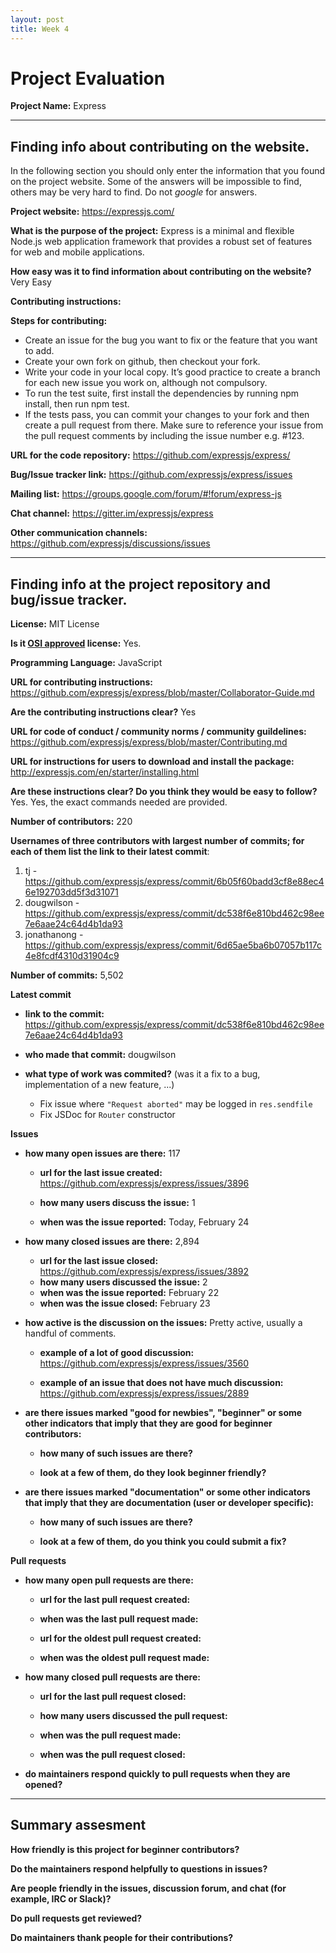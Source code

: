 ```yaml
---
layout: post
title: Week 4
---
```




# Project Evaluation 



__Project Name:__  Express


---

## Finding info about contributing on the website.

In the following section you should only enter the information that you
found on the project website. Some of the answers will be impossible to find, others
may be very hard to find. Do not _google_ for answers.

__Project website:__ https://expressjs.com/


__What is the purpose of the project:__ Express is a minimal and flexible Node.js web application framework that provides a robust set of features for web and mobile applications.


__How easy was it to find information about contributing on the website?__ Very Easy


__Contributing instructions:__  

**Steps for contributing:**  

* Create an issue for the bug you want to fix or the feature that you want to add.
* Create your own fork on github, then checkout your fork.
* Write your code in your local copy. It’s good practice to create a branch for each new issue you work on, although not compulsory.
* To run the test suite, first install the dependencies by running npm install, then run npm test.
* If the tests pass, you can commit your changes to your fork and then create a pull request from there. Make sure to reference your issue from the pull request comments by including the issue number e.g. #123.

__URL for the code repository:__ https://github.com/expressjs/express/

__Bug/Issue tracker link:__ https://github.com/expressjs/express/issues

__Mailing list:__ https://groups.google.com/forum/#!forum/express-js

__Chat channel:__ https://gitter.im/expressjs/express

__Other communication channels:__ https://github.com/expressjs/discussions/issues


---

## Finding info at the project repository and bug/issue tracker.

__License:__ MIT License

__Is it [OSI approved](https://opensource.org/licenses/alphabetical) license:__ Yes.

__Programming Language:__ JavaScript

__URL for contributing instructions:__ https://github.com/expressjs/express/blob/master/Collaborator-Guide.md

__Are the contributing instructions clear?__ Yes


__URL for code of conduct / community norms / community guildelines:__ https://github.com/expressjs/express/blob/master/Contributing.md

__URL for instructions for users to download and install the package:__ http://expressjs.com/en/starter/installing.html


__Are these instructions clear? Do you think they would be easy to follow?__ Yes. Yes, the exact commands needed are provided.


__Number of contributors:__ 220


__Usernames of three contributors with largest number of commits; for
each of them list the link to their latest commit__:

1. tj - https://github.com/expressjs/express/commit/6b05f60badd3cf8e88ec46e192703dd5f3d31071
2. dougwilson - https://github.com/expressjs/express/commit/dc538f6e810bd462c98ee7e6aae24c64d4b1da93
3. jonathanong - https://github.com/expressjs/express/commit/6d65ae5ba6b07057b117c4e8fcdf4310d31904c9


__Number of commits:__ 5,502

__Latest commit__ 

- __link to the commit:__ https://github.com/expressjs/express/commit/dc538f6e810bd462c98ee7e6aae24c64d4b1da93

- __who made that commit:__ dougwilson

- __what type of work was commited?__ (was it a fix to a bug, implementation of a new feature, ...)  
  * Fix issue where `"Request aborted"` may be logged in `res.sendfile`
  * Fix JSDoc for `Router` constructor


__Issues__

- __how many open issues are there:__ 117

    - __url for the last issue created:__ https://github.com/expressjs/express/issues/3896

    - __how many users discuss the issue:__ 1
    
    - __when was the issue reported:__ Today, February 24
    

- __how many closed issues are there:__ 2,894
    - __url for the last issue closed:__ https://github.com/expressjs/express/issues/3892
    - __how many users discussed the issue:__ 2
    - __when was the issue reported:__ February 22
    - __when was the issue closed:__ February 23

- __how active is the discussion on the issues:__ Pretty active, usually a handful of comments.

    - __example of a lot of good discussion:__ https://github.com/expressjs/express/issues/3560
    
    - __example of an issue that does not have much discussion:__ https://github.com/expressjs/express/issues/2889



- __are there issues marked "good for newbies", "beginner" or some other indicators that imply that they are good for beginner contributors:__

    - __how many of such issues are there?__
    
    - __look at a few of them, do they look beginner friendly?__ 



- __are there issues marked "documentation" or some other indicators that imply that they are documentation (user or developer specific):__

    - __how many of such issues are there?__
    
    - __look at a few of them, do you think you could submit a fix?__ 



__Pull requests__

- __how many open pull requests are there:__

    - __url for the last pull request created:__
    
    - __when was the last pull request made:__

    - __url for the oldest pull request created:__
    
    - __when was the oldest pull request made:__

- __how many closed pull requests are there:__

    - __url for the last pull request closed:__
    
    - __how many users discussed the pull request:__
    
    - __when was the pull request made:__
    
    - __when was the pull request closed:__
    

- __do maintainers respond quickly to pull requests when they are opened?__ 





---


## Summary assesment
__How friendly is this project for beginner contributors?__


__Do the maintainers respond helpfully to questions in issues?__


__Are people friendly in the issues, discussion forum, and chat (for example, IRC or Slack)?__



__Do pull requests get reviewed?__



__Do maintainers thank people for their contributions?__

